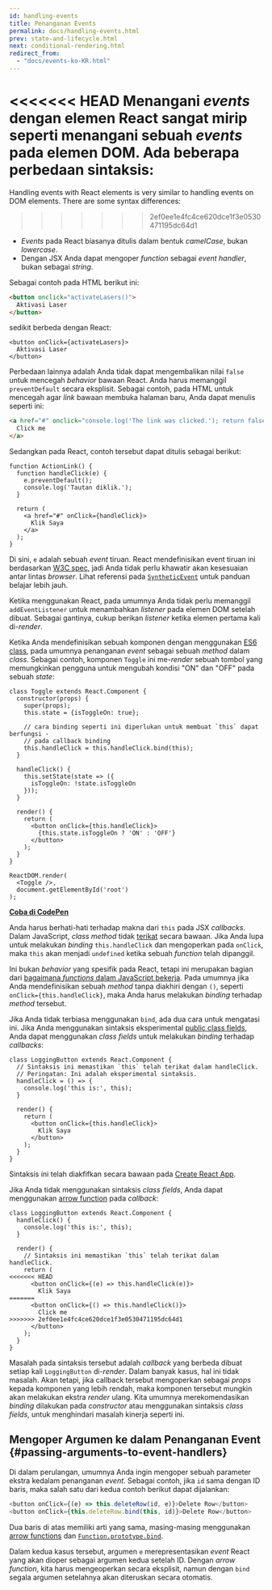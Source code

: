 ```yaml
---
id: handling-events
title: Penanganan Events
permalink: docs/handling-events.html
prev: state-and-lifecycle.html
next: conditional-rendering.html
redirect_from:
  - "docs/events-ko-KR.html"
---
```


<<<<<<< HEAD
Menangani *events* dengan elemen React sangat mirip seperti menangani sebuah *events* pada elemen DOM. Ada beberapa perbedaan sintaksis:
=======
Handling events with React elements is very similar to handling events on DOM elements. There are some syntax differences:
>>>>>>> 2ef0ee1e4fc4ce620dce1f3e0530471195dc64d1

* *Events* pada React biasanya ditulis dalam bentuk *camelCase*, bukan *lowercase*.
* Dengan JSX Anda dapat mengoper *function* sebagai *event handler*, bukan sebagai *string*.

Sebagai contoh pada HTML berikut ini:

```html
<button onclick="activateLasers()">
  Aktivasi Laser
</button>
```

sedikit berbeda dengan React:

```js{1}
<button onClick={activateLasers}>
  Aktivasi Laser
</button>
```

Perbedaan lainnya adalah Anda tidak dapat mengembalikan nilai `false` untuk mencegah *behavior* bawaan React. Anda harus memanggil `preventDefault` secara eksplisit. Sebagai contoh, pada HTML untuk mencegah agar *link* bawaan membuka halaman baru, Anda dapat menulis seperti ini:

```html
<a href="#" onclick="console.log('The link was clicked.'); return false">
  Click me
</a>
```

Sedangkan pada React, contoh tersebut dapat ditulis sebagai berikut:

```js{2-5,8}
function ActionLink() {
  function handleClick(e) {
    e.preventDefault();
    console.log('Tautan diklik.');
  }

  return (
    <a href="#" onClick={handleClick}>
      Klik Saya
    </a>
  );
}
```

Di sini, `e` adalah sebuah *event* tiruan. React mendefinisikan event tiruan ini berdasarkan [W3C spec](https://www.w3.org/TR/DOM-Level-3-Events/), jadi Anda tidak perlu khawatir akan kesesuaian antar lintas *browser*. Lihat referensi pada [`SyntheticEvent`](/docs/events.html) untuk panduan belajar lebih jauh.

Ketika menggunakan React, pada umumnya Anda tidak perlu memanggil `addEventListener` untuk menambahkan *listener* pada elemen DOM setelah dibuat. Sebagai gantinya, cukup berikan *listener* ketika elemen pertama kali di-*render*.

Ketika Anda mendefinisikan sebuah komponen dengan menggunakan [ES6 class](https://developer.mozilla.org/en/docs/Web/JavaScript/Reference/Classes), pada umumnya penanganan *event* sebagai sebuah *method* dalam *class*. Sebagai contoh, komponen `Toggle` ini me-*render* sebuah tombol yang memungkinkan pengguna untuk mengubah kondisi "ON" dan "OFF" pada sebuah *state*:

```js{6,7,10-14,18}
class Toggle extends React.Component {
  constructor(props) {
    super(props);
    this.state = {isToggleOn: true};

    // cara binding seperti ini diperlukan untuk membuat `this` dapat berfungsi -
    // pada callback binding
    this.handleClick = this.handleClick.bind(this);
  }

  handleClick() {
    this.setState(state => ({
      isToggleOn: !state.isToggleOn
    }));
  }

  render() {
    return (
      <button onClick={this.handleClick}>
        {this.state.isToggleOn ? 'ON' : 'OFF'}
      </button>
    );
  }
}

ReactDOM.render(
  <Toggle />,
  document.getElementById('root')
);
```

[**Coba di CodePen**](http://codepen.io/gaearon/pen/xEmzGg?editors=0010)

Anda harus berhati-hati terhadap makna dari `this` pada JSX *callbacks*. Dalam JavaScript, *class method* tidak [terikat](https://developer.mozilla.org/en/docs/Web/JavaScript/Reference/Global_objects/Function/bind) secara bawaan. Jika Anda lupa untuk melakukan *binding* `this.handleClick` dan mengoperkan pada `onClick`, maka `this` akan menjadi `undefined` ketika sebuah *function* telah dipanggil. 

Ini bukan *behavior* yang spesifik pada React, tetapi ini merupakan bagian dari [bagaimana *functions* dalam JavaScript bekerja](https://www.smashingmagazine.com/2014/01/understanding-javascript-function-prototype-bind/). Pada umumnya jika Anda mendefinisikan sebuah *method* tanpa diakhiri dengan `()`, seperti `onClick={this.handleClick}`, maka Anda harus melakukan *binding* terhadap *method* tersebut.

Jika Anda tidak terbiasa menggunakan `bind`, ada dua cara untuk mengatasi ini. Jika Anda menggunakan sintaksis eksperimental [public class fields](https://babeljs.io/docs/plugins/transform-class-properties/), Anda dapat menggunakan *class fields* untuk melakukan *binding* terhadap *callbacks*:

```js{2-6}
class LoggingButton extends React.Component {
  // Sintaksis ini memastikan `this` telah terikat dalam handleClick.
  // Peringatan: Ini adalah eksperimental sintaksis.
  handleClick = () => {
    console.log('this is:', this);
  }

  render() {
    return (
      <button onClick={this.handleClick}>
        Klik Saya
      </button>
    );
  }
}
```

Sintaksis ini telah diakfifkan secara bawaan pada [Create React App](https://github.com/facebookincubator/create-react-app).

Jika Anda tidak menggunakan sintaksis *class fields*, Anda dapat menggunakan [arrow function](https://developer.mozilla.org/en/docs/Web/JavaScript/Reference/Functions/Arrow_functions) pada *callback*:

```js{7-9}
class LoggingButton extends React.Component {
  handleClick() {
    console.log('this is:', this);
  }

  render() {
    // Sintaksis ini memastikan `this` telah terikat dalam handleClick.
    return (
<<<<<<< HEAD
      <button onClick={(e) => this.handleClick(e)}>
        Klik Saya
=======
      <button onClick={() => this.handleClick()}>
        Click me
>>>>>>> 2ef0ee1e4fc4ce620dce1f3e0530471195dc64d1
      </button>
    );
  }
}
```

Masalah pada sintaksis tersebut adalah *callback* yang berbeda dibuat setiap kali `LoggingButton` di-*render*. Dalam banyak kasus, hal ini tidak masalah. Akan tetapi, jika callback tersebut mengoperkan sebagai *props* kepada komponen yang lebih rendah, maka komponen tersebut mungkin akan melakukan ekstra *render* ulang. Kita umumnya merekomendasikan *binding* dilakukan pada *constructor* atau menggunakan sintaksis *class fields*, untuk menghindari masalah kinerja seperti ini.

## Mengoper Argumen ke dalam Penanganan Event {#passing-arguments-to-event-handlers}

Di dalam perulangan, umumnya Anda ingin mengoper sebuah parameter ekstra kedalam penanganan *event*. Sebagai contoh, jika `id` sama dengan ID baris, maka salah satu dari kedua contoh berikut dapat dijalankan:

```js
<button onClick={(e) => this.deleteRow(id, e)}>Delete Row</button>
<button onClick={this.deleteRow.bind(this, id)}>Delete Row</button>
```

Dua baris di atas memiliki arti yang sama, masing-masing menggunakan [arrow functions](https://developer.mozilla.org/en-US/docs/Web/JavaScript/Reference/Functions/Arrow_functions) dan [`Function.prototype.bind`](https://developer.mozilla.org/en-US/docs/Web/JavaScript/Reference/Global_objects/Function/bind).

Dalam kedua kasus tersebut, argumen `e` merepresentasikan *event* React yang akan dioper sebagai argumen kedua setelah ID. Dengan *arrow function*, kita harus mengeoperkan secara eksplisit, namun dengan `bind` segala argumen setelahnya akan diteruskan secara otomatis.
